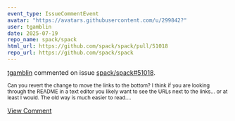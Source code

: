 ```yaml
---
event_type: IssueCommentEvent
avatar: "https://avatars.githubusercontent.com/u/299842?"
user: tgamblin
date: 2025-07-19
repo_name: spack/spack
html_url: https://github.com/spack/spack/pull/51018
repo_url: https://github.com/spack/spack
---
```


<a href='https://github.com/tgamblin' target='_blank'>tgamblin</a> commented on issue <a href='https://github.com/spack/spack/pull/51018' target='_blank'>spack/spack#51018</a>.

<small>Can you revert the change to move the links to the bottom?  I think if you are looking through the README in a text editor you likely want to see the URLs next to the links... or at least I would.  The old way is much easier to read....</small>

<a href='https://github.com/spack/spack/pull/51018' target='_blank'>View Comment</a>